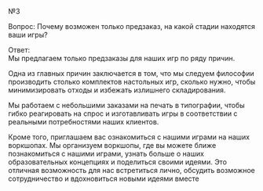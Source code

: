 №3  
  
Вопрос: Почему возможен только предзаказ, на какой стадии находятся ваши игры?  
  
Ответ:  
Мы предлагаем только предзаказы для наших игр по ряду причин.  
  
Одна из главных причин заключается в том, что мы следуем философии производить столько комплектов настольных игр, сколько нужно, чтобы минимизировать отходы и избежать излишнего складирования.  
  
Мы работаем с небольшими заказами на печать в типографии, чтобы гибко реагировать на спрос и изготавливать игры в соответствии с реальными потребностями наших клиентов.  
  
Кроме того, приглашаем вас ознакомиться с нашими играми на наших воркшопах. Мы организуем воркшопы, где вы можете ближе познакомиться с нашими играми, узнать больше о наших образовательных концепциях и поделиться своими идеями. Это отличная возможность для нас встретиться лично, обсудить возможное сотрудничество и вдохновиться новыми идеями вместе
